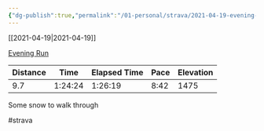 ```yaml
---
{"dg-publish":true,"permalink":"/01-personal/strava/2021-04-19-evening-run/"}
---
```



[[2021-04-19\|2021-04-19]]

[Evening Run](https://www.strava.com/activities/5157982813)

| Distance | Time    | Elapsed Time | Pace | Elevation |
| -------- | ------- | ------------ | ---- | --------- |
| 9.7      | 1:24:24 | 1:26:19      | 8:42 | 1475      |


Some snow to walk through

#strava
